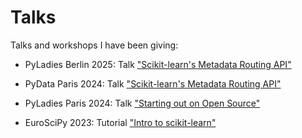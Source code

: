 # Talks

Talks and workshops I have been giving:

- PyLadies Berlin 2025: Talk ["Scikit-learn's Metadata Routing API"](https://github.com/StefanieSenger/Talks/tree/main/2024_2025_Metadata-Routing-API)

- PyData Paris 2024: Talk ["Scikit-learn's Metadata Routing API"](https://github.com/StefanieSenger/Talks/tree/main/2024_2025_Metadata-Routing-API)

- PyLadies Paris 2024: Talk ["Starting out on Open Source"](https://github.com/StefanieSenger/Talks/tree/main/2024_Starting-with-open-source)

- EuroSciPy 2023: Tutorial ["Intro to scikit-learn"](https://github.com/StefanieSenger/Talks/tree/main/2023_Intro-to-scikit-learn)
